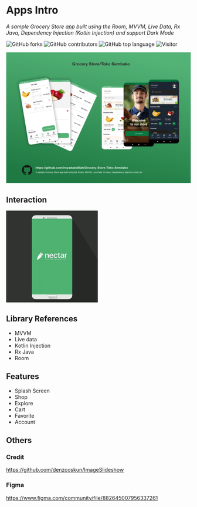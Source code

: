 # Apps Intro
 _A sample Grocery Store app built using the Room, MVVM, Live Data, Rx Java, Dependency Injection (Kotlin Injection) and support Dark Mode_

![GitHub forks](https://img.shields.io/github/forks/irsyadabdillah/Grocery-Store-Toko-Sembako.svg) ![GitHub contributors](https://img.shields.io/github/contributors/irsyadabdillah/Grocery-Store-Toko-Sembako.svg) ![GitHub top language](https://img.shields.io/github/languages/top/irsyadabdillah/Grocery-Store-Toko-Sembako.svg) ![Visitor](https://visitor-badge.laobi.icu/badge?page_id=irsyadabdillah/Grocery-Store-Toko-Sembako)

![alt text](https://raw.githubusercontent.com/irsyadabdillah/Grocery-Store-Toko-Sembako/master/asset/Github%20SS.png)

## Interaction
<img src="https://raw.githubusercontent.com/irsyadabdillah/Grocery-Store-Toko-Sembako/master/asset/Grocery%20Store%20Interaction.gif" width="250" />

## Library References
- MVVM
- Live data
- Kotlin Injection
- Rx Java
- Room

## Features
- Splash Screen
- Shop
- Explore
- Cart
- Favorite
- Account

## Others
### Credit
https://github.com/denzcoskun/ImageSlideshow

### Figma
https://www.figma.com/community/file/882645007956337261